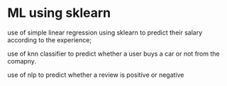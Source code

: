# ML using sklearn
use of simple linear regression using sklearn to predict their salary according to the experience;

use of knn classifier to predict whether a user buys a car or not from the comapny.

use of nlp to predict whether a review is positive or  negative

